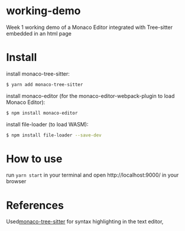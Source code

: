 # working-demo
Week 1 working demo of a Monaco Editor integrated with Tree-sitter embedded in an html page


# Install

install monaco-tree-sitter:
```bash
$ yarn add monaco-tree-sitter
```

install monaco-editor (for the monaco-editor-webpack-plugin to load Monaco Editor):
```bash
$ npm install monaco-editor
```

install file-loader (to load WASM):
```bash
$ npm install file-loader --save-dev
```


# How to use
run `yarn start` in your terminal and open http://localhost:9000/ in your browser



# References
Used[monaco-tree-sitter](https://github.com/Menci/monaco-tree-sitter) for syntax highlighting in the text editor, 
